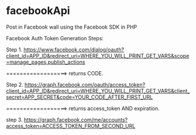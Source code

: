 facebookApi
===========

Post in Facebook wall using the Facebook SDK in PHP

Facebook Auth Token Generation Steps:

Step 1.  https://www.facebook.com/dialog/oauth?client_id=APP_ID&redirect_uri=WHERE_YOU_WILL_PRINT_GET_VARS&scope=manage_pages,publish_actions

==================> returns CODE.


Step 2.  https://graph.facebook.com/oauth/access_token?client_id=APP_ID&redirect_uri=WHERE_YOU_WILL_PRINT_GET_VARS&client_secret=APP_SECRET&code=YOUR_CODE_AFTER_FIRST_URL

==================> returns access_token AND expiration.


step 3. https://graph.facebook.com/me/accounts?access_token=ACCESS_TOKEN_FROM_SECOND_URL
